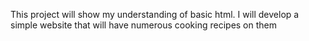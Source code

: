 This project will show my understanding of basic html. I will develop a simple website that will have numerous cooking recipes on them